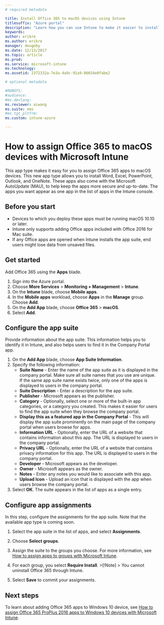 ```yaml
---
# required metadata

title: Install Office 365 to macOS devices using Intune
titlesuffix: "Azure portal"
description: "Learn how you can use Intune to make it easier to install Office 365 apps on macOS devices."
keywords:
author: erikre
ms.author: erikre
manager: dougeby
ms.date: 12/13/2017
ms.topic: article
ms.prod:
ms.service: microsoft-intune
ms.technology:
ms.assetid: 2372332a-7e3a-4a9c-91a9-86654e0fabe2

# optional metadata

#ROBOTS:
#audience:
#ms.devlang:
ms.reviewer: aiwang
ms.suite: ems
#ms.tgt_pltfrm:
ms.custom: intune-azure

---
```


# How to assign Office 365 to macOS devices with Microsoft Intune

This app type makes it easy for you to assign Office 365 apps to macOS devices. This new app type allows you to install Word, Excel, PowerPoint, Outlook, and OneNote. These apps also come with the Microsoft AutoUpdate (MAU), to help keep the apps more secure and up-to-date. The apps you want appear as one app in the list of apps in the Intune console.


## Before you start

- Devices to which you deploy these apps must be running macOS 10.10 or later.
- Intune only supports adding Office apps included with Office 2016 for Mac suite.
- If any Office apps are opened when Intune installs the app suite, end users might lose data from unsaved files.


## Get started
Add Office 365 using the **Apps** blade.
1.	Sign into the Azure portal.
2.	Choose **More Services** > **Monitoring + Management** > **Intune**.
3.	On the **Intune** blade, choose **Mobile apps**.
4.	In the **Mobile apps** workload, choose **Apps** in the **Manage** group. Choose **Add**.
5.	On the **Add App** blade, choose **Office 365** > **macOS**.
6.  Select **Add**.

## Configure the app suite

Provide information about the app suite. This information helps you to identify it in Intune, and also helps users to find it in the Company Portal app.

1.	On the **Add App** blade, choose **App Suite Information**.
2.  Specify the following information:
	- **Suite Name** - Enter the name of the app suite as it is displayed in the company portal. Make sure all suite names that you use are unique. If the same app suite name exists twice, only one of the apps is displayed to users in the company portal.
	- **Suite Description** - Enter a description for the app suite.
	- **Publisher** - Microsoft appears as the publisher.
	- **Category** - Optionally, select one or more of the built-in app categories, or a category you created. This makes it easier for users to find the app suite when they browse the company portal.
	- **Display this as a featured app in the Company Portal** - This will display the app suite prominently on the main page of the company portal when users browse for apps.
	- **Information URL** - Optionally, enter the URL of a website that contains information about this app. The URL is displayed to users in the company portal.
	- **Privacy URL** - Optionally, enter the URL of a website that contains privacy information for this app. The URL is displayed to users in the company portal.
	- **Developer** - Microsoft appears as the developer.
	- **Owner** - Microsoft appears as the owner.
	- **Notes** - Enter any notes you would like to associate with this app.
	- **Upload Icon** - Upload an icon that is displayed with the app when users browse the company portal.
3.	Select **OK**. The suite appears in the list of apps as a single entry.

## Configure app assignments

In this step, configure the assignments for the app suite. Note that the available app type is coming soon.

1.	Select the app suite in the list of apps, and select **Assignments**.
2.	Choose **Select groups**.
3.	Assign the suite to the groups you choose. For more information, see [How to assign apps to groups with Microsoft Intune](/intune/apps-deploy).
4.	For each group, you select **Require Install**.
		>[!Note]
		> You cannot uninstall Office 365 through Intune.

5. Select **Save** to commit your assignments.

## Next steps

To learn about adding Office 365 apps to Windows 10 device, see [How to assign Office 365 ProPlus 2016 apps to Windows 10 devices with Microsoft Intune](/intune/apps-add-office365).
